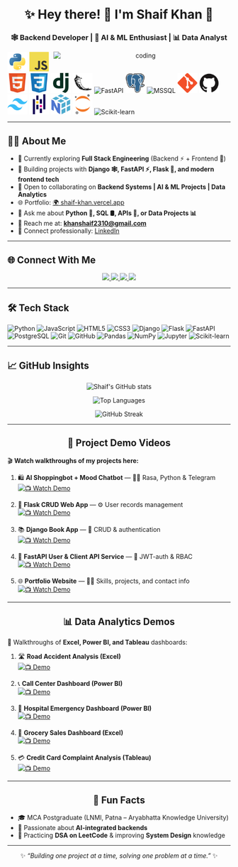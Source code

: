 <h1 align="center">✨ Hey there! 👋 I'm Shaif Khan 🚀</h1>
<h3 align="center">🕸️ Backend Developer | 🤖 AI & ML Enthusiast | 📊 Data Analyst</h3>

<div align="center">
  <img align="right" alt="coding" width="400" src="https://miro.medium.com/v2/resize:fit:1400/1*4fNBO_UDYEVxM0E5T2FyJQ.gif">

  <!-- Programming Language & Tools Icons -->
  <p align="left">
    <img src="https://raw.githubusercontent.com/devicons/devicon/master/icons/python/python-original.svg" alt="Python" width="45" height="45"/>  
    <img src="https://raw.githubusercontent.com/devicons/devicon/master/icons/javascript/javascript-original.svg" alt="JavaScript" width="45" height="45"/>  
    <img src="https://raw.githubusercontent.com/devicons/devicon/master/icons/html5/html5-original.svg" alt="HTML5" width="45" height="45"/>  
    <img src="https://raw.githubusercontent.com/devicons/devicon/master/icons/css3/css3-original.svg" alt="CSS3" width="45" height="45"/>  
    <img src="https://raw.githubusercontent.com/devicons/devicon/master/icons/django/django-plain.svg" alt="Django" width="45" height="45"/>  
    <img src="https://raw.githubusercontent.com/devicons/devicon/master/icons/flask/flask-original.svg" alt="Flask" width="45" height="45"/>  
    <img src="https://cdn.worldvectorlogo.com/logos/fastapi-1.svg" alt="FastAPI" width="45" height="45"/>  
    <img src="https://raw.githubusercontent.com/devicons/devicon/master/icons/postgresql/postgresql-original.svg" alt="PostgreSQL" width="45" height="45"/>  
    <img src="https://www.svgrepo.com/show/303229/microsoft-sql-server-logo.svg" alt="MSSQL" width="45" height="45"/>  
    <img src="https://raw.githubusercontent.com/devicons/devicon/master/icons/git/git-original.svg" alt="Git" width="45" height="45"/>  
    <img src="https://raw.githubusercontent.com/devicons/devicon/master/icons/github/github-original.svg" alt="GitHub" width="45" height="45"/>  
    <img src="https://raw.githubusercontent.com/devicons/devicon/master/icons/tailwindcss/tailwindcss-plain.svg" alt="Tailwind CSS" width="45" height="45"/>  
    <img src="https://raw.githubusercontent.com/devicons/devicon/master/icons/pandas/pandas-original.svg" alt="Pandas" width="45" height="45"/>  
    <img src="https://raw.githubusercontent.com/devicons/devicon/master/icons/numpy/numpy-original.svg" alt="NumPy" width="45" height="45"/>  
    <img src="https://raw.githubusercontent.com/devicons/devicon/master/icons/jupyter/jupyter-original.svg" alt="Jupyter Notebook" width="45" height="45"/>  
    <img src="https://upload.wikimedia.org/wikipedia/commons/0/05/Scikit_learn_logo_small.svg" alt="Scikit-learn" width="45" height="45"/>  
  </p>
</div>

---

## 🧑‍💻 About Me  
- 🔭 Currently exploring **Full Stack Engineering** (Backend ⚡ + Frontend 🎨)  
- 🧠 Building projects with **Django 🕸️, FastAPI ⚡, Flask 🍶, and modern frontend tech**  
- 🤝 Open to collaborating on **Backend Systems | AI & ML Projects | Data Analytics**  
- 🌐 Portfolio: [🌍 shaif-khan.vercel.app](https://my-portfolio-website-jet-ten.vercel.app/)  
- 💬 Ask me about **Python 🐍, SQL 🛢️, APIs 🔗, or Data Projects 📊**  
- 📧 Reach me at: **khanshaif2310@gmail.com**  
- 🔗 Connect professionally: [LinkedIn](https://www.linkedin.com/in/shaif-khan)  

---

## 🌐 Connect With Me  
<p align="center">
  <a href="https://www.linkedin.com/in/shaif-khan" target="_blank">
    <img src="https://img.shields.io/badge/💼%20LinkedIn-0077B5?style=for-the-badge&logo=linkedin&logoColor=white" />
  </a>
  <a href="https://www.kaggle.com/shaifk" target="_blank">
    <img src="https://img.shields.io/badge/📊%20Kaggle-20BEFF?style=for-the-badge&logo=kaggle&logoColor=white" />
  </a>
  <a href="https://instagram.com/shaif8184" target="_blank">
    <img src="https://img.shields.io/badge/📸%20Instagram-E4405F?style=for-the-badge&logo=instagram&logoColor=white" />
  </a>
  <a href="https://www.leetcode.com/shaif2310" target="_blank">
    <img src="https://img.shields.io/badge/🧩%20LeetCode-FFA116?style=for-the-badge&logo=leetcode&logoColor=black" />
  </a>
</p>

---

## 🛠️ Tech Stack  
<p align="left">
  <img src="https://cdn.jsdelivr.net/gh/devicons/devicon/icons/python/python-original.svg" alt="Python" width="45" height="45"/>
  <img src="https://cdn.jsdelivr.net/gh/devicons/devicon/icons/javascript/javascript-original.svg" alt="JavaScript" width="45" height="45"/>
  <img src="https://cdn.jsdelivr.net/gh/devicons/devicon/icons/html5/html5-original.svg" alt="HTML5" width="45" height="45"/>
  <img src="https://cdn.jsdelivr.net/gh/devicons/devicon/icons/css3/css3-original.svg" alt="CSS3" width="45" height="45"/>
  <img src="https://cdn.jsdelivr.net/gh/devicons/devicon/icons/django/django-plain.svg" alt="Django" width="45" height="45"/>
  <img src="https://cdn.jsdelivr.net/gh/devicons/devicon/icons/flask/flask-original.svg" alt="Flask" width="45" height="45"/>
  <img src="https://cdn.jsdelivr.net/gh/devicons/devicon/icons/fastapi/fastapi-original.svg" alt="FastAPI" width="45" height="45"/>
  <img src="https://cdn.jsdelivr.net/gh/devicons/devicon/icons/postgresql/postgresql-original.svg" alt="PostgreSQL" width="45" height="45"/>
  
  
  <img src="https://cdn.jsdelivr.net/gh/devicons/devicon/icons/git/git-original.svg" alt="Git" width="45" height="45"/>
  <img src="https://cdn.jsdelivr.net/gh/devicons/devicon/icons/github/github-original.svg" alt="GitHub" width="45" height="45"/>
  
  
  <img src="https://cdn.jsdelivr.net/gh/devicons/devicon/icons/pandas/pandas-original.svg" alt="Pandas" width="45" height="45"/>
  <img src="https://cdn.jsdelivr.net/gh/devicons/devicon/icons/numpy/numpy-original.svg" alt="NumPy" width="45" height="45"/>
  <img src="https://cdn.jsdelivr.net/gh/devicons/devicon/icons/jupyter/jupyter-original.svg" alt="Jupyter" width="45" height="45"/>
  <img src="https://upload.wikimedia.org/wikipedia/commons/0/05/Scikit_learn_logo_small.svg" alt="Scikit-learn" width="45" height="45"/>
</p>


---

## 📈 GitHub Insights  
<p align="center"> 
  <img src="https://github-readme-stats.vercel.app/api?username=shaif-khan&show_icons=true&theme=default" alt="Shaif's GitHub stats"/> 
</p> 
<p align="center"> 
  <img src="https://github-readme-stats.vercel.app/api/top-langs/?username=shaif-khan&layout=compact&theme=default" alt="Top Languages"/> 
</p> 
<p align="center"> 
  <img src="https://github-readme-streak-stats.herokuapp.com/?user=shaif-khan&theme=default" alt="GitHub Streak"/> 
</p>



---

<h2 align="center">🎥 Project Demo Videos</h2>

🎬 **Watch walkthroughs of my projects here:**  

1. 🛍️ **AI Shoppingbot + Mood Chatbot** — 🤖🛒 Rasa, Python & Telegram  
   [![📺 Watch Demo](https://img.shields.io/badge/▶️%20Watch-Demo-blue?style=for-the-badge)](https://drive.google.com/file/d/16YV0hN0oDJ1q7Y-5rHzIEEdXZF62ltCn/view)

2. 📝 **Flask CRUD Web App** — ⚙️ User records management  
   [![📺 Watch Demo](https://img.shields.io/badge/▶️%20Watch-Demo-blue?style=for-the-badge)](https://drive.google.com/file/d/1AjAAMCaVfemNY997hTmPuHUAj5g-TFaL/view)

3. 📚 **Django Book App** — 📖 CRUD & authentication  
   [![📺 Watch Demo](https://img.shields.io/badge/▶️%20Watch-Demo-blue?style=for-the-badge)](https://drive.google.com/file/d/1rA88swc3qkOXTLjzOkDltauUobnrL3h5/view)

4. 🔐 **FastAPI User & Client API Service** — 🔧 JWT-auth & RBAC  
   [![📺 Watch Demo](https://img.shields.io/badge/▶️%20Watch-Demo-blue?style=for-the-badge)](https://drive.google.com/file/d/1gN64qE7nlbBCtX9BxnmXH7cNz-c18vvu/view)

5. 🌐 **Portfolio Website** — 🧑‍💻 Skills, projects, and contact info  
   [![📺 Watch Demo](https://img.shields.io/badge/▶️%20Watch-Demo-blue?style=for-the-badge)](https://drive.google.com/file/d/1az5hXdRtWc500LCy7HFl0OUswjKcp8iV/view)

---

<h2 align="center">📊 Data Analytics Demos</h2>

🎥 Walkthroughs of **Excel, Power BI, and Tableau** dashboards:  

1. 🛣️ **Road Accident Analysis (Excel)**  
   [![📺 Demo](https://img.shields.io/badge/▶️%20Demo-blue?style=for-the-badge)](https://drive.google.com/file/d/1vBM_a3MTTWZdRpWWj9UJALVLZ_3a3iOZ/view)

2. 📞 **Call Center Dashboard (Power BI)**  
   [![📺 Demo](https://img.shields.io/badge/▶️%20Demo-blue?style=for-the-badge)](https://drive.google.com/file/d/1pUPVxUm8m_5VTea-nh8SAz4OImc4h4z0/view)

3. 🏥 **Hospital Emergency Dashboard (Power BI)**  
   [![📺 Demo](https://img.shields.io/badge/▶️%20Demo-blue?style=for-the-badge)](https://drive.google.com/file/d/1lpzFeoAaAUIbHqqGo6DIaNcJ-RNxMiKS/view)

4. 🛒 **Grocery Sales Dashboard (Excel)**  
   [![📺 Demo](https://img.shields.io/badge/▶️%20Demo-blue?style=for-the-badge)](https://drive.google.com/file/d/1pGNbjaq9p1p_QHbJ8MtuWATLy0kSGvzT/view)

5. 💳 **Credit Card Complaint Analysis (Tableau)**  
   [![📺 Demo](https://img.shields.io/badge/▶️%20Demo-blue?style=for-the-badge)](https://drive.google.com/file/d/1TNs5inOqQObAKUsbmwWp35MwtaKJyvtN/view)

---

<h2 align="center">🎯 Fun Facts</h2>

- 🎓 MCA Postgraduate (LNMI, Patna – Aryabhatta Knowledge University)  
- 🤖 Passionate about **AI-integrated backends**  
- 🧩 Practicing **DSA on LeetCode** & improving **System Design** knowledge  

---

<p align="center">
  ✨ <i>“Building one project at a time, solving one problem at a time.”</i> ✨
</p>
